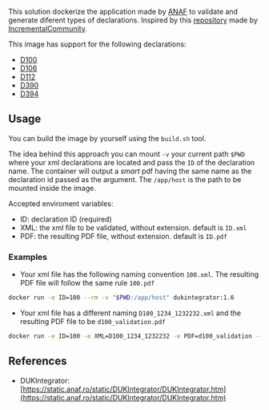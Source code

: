 This solution dockerize the application made by [ANAF](https://anaf.ro) to validate and generate diferent types of declarations. Inspired by this [repository](https://github.com/IncrementalCommunity/declaratii-anaf) made by [IncrementalCommunity](https://github.com/IncrementalCommunity).

This image has support for the following declarations:

- [D100](https://static.anaf.ro/static/10/Anaf/Declaratii_R/100.html)
- [D106](https://static.anaf.ro/static/10/Anaf/Declaratii_R/106.html)
- [D112](https://static.anaf.ro/static/10/Anaf/Declaratii_R/112.html)
- [D390](https://static.anaf.ro/static/10/Anaf/Declaratii_R/390.html)
- [D394](https://static.anaf.ro/static/10/Anaf/Declaratii_R/394.html)

## Usage

You can build the image by yourself using the `build.sh` tool.

The idea behind this approach you can mount `-v` your current path `$PWD` where your xml declarations are located and pass the `ID` of the declaration name. The container will output a *smart* pdf having the same name as the declaration id passed as the argument. The `/app/host` is the path to be mounted inside the image. 

Accepted enviroment variables:

- ID: declaration ID (required)
- XML: the xml file to be validated, without extension. default is `ID.xml`
- PDF: the resulting PDF file, without extension. default is `ID.pdf`

### Examples 
- Your xml file has the following naming convention `100.xml`. The resulting PDF file will follow the same rule `100.pdf`

~~~bash
docker run -e ID=100 --rm -v "$PWD:/app/host" dukintegrator:1.6
~~~

- Your xml file has a different naming `D100_1234_1232232.xml` and the resulting PDF file to be `d100_validation.pdf`

~~~bash
docker run -e ID=100 -e XML=D100_1234_1232232 -e PDF=d100_validation --rm -v "$PWD:/app/host" dukintegrator:1.6
~~~

## References

- DUKIntegrator: [https://static.anaf.ro/static/DUKIntegrator/DUKIntegrator.htm](https://static.anaf.ro/static/DUKIntegrator/DUKIntegrator.htm)
